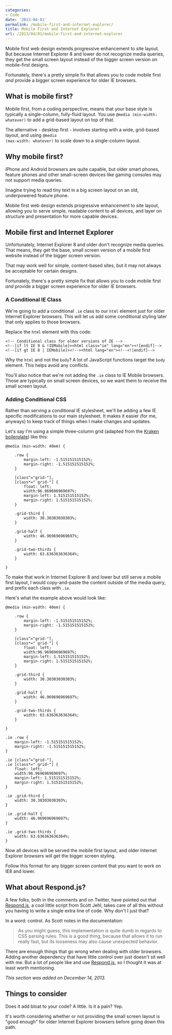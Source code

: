 ```yaml
---
categories:
- Code
date: '2013-04-01'
permalink: /mobile-first-and-internet-explorer/
title: Mobile First and Internet Explorer
url: /2013/04/01/mobile-first-and-internet-explorer
---
```


Mobile first web design extends progressive enhancement to site layout. But because Internet Explorer 8 and lower do not recognize media queries, they get the small screen layout instead of the bigger screen version on mobile-first designs.

Fortunately, there's a pretty simple fix that allows you to code mobile first <em>and</em> provide a bigger screen experience for older IE browsers.
<!--more-->
<h2>What is mobile first?</h2>

Mobile first, from a coding perspective, means that your base style is typically a single-column, fully-fluid layout. You use <code class="language-css">@media (min-width: whatever)</code> to add a grid-based layout on top of that.

The alternative - desktop first - involves starting with a wide, grid-based layout, and using <code class="language-css">@media (max-width: whatever)</code> to scale down to a single-column layout.

<h2>Why mobile first?</h2>

iPhone and Android browsers are quite capable, but older smart phones, feature phones and other small-screen devices like gaming consoles may not support media queries.

Imagine trying to read tiny text in a big screen layout on an old, underpowered feature phone.

Mobile first web design extends progressive enhancement to site layout, allowing you to serve simple, readable content to all devices, and layer on structure and presentation for more capable devices.

<h2>Mobile first and Internet Explorer</h2>

Unfortunately, Internet Explorer 8 and older don't recognize media queries. That means, they get the base, small screen version of a mobile first website instead of the bigger screen version.

That may work well for simple, content-based sites, but it may not always be acceptable for certain designs.

Fortunately, there's a pretty simple fix that allows you to code mobile first <em>and</em> provide a bigger screen experience for older IE browsers.

<h3>A Conditional IE Class</h3>

We're going to add a conditional <code class="language-css">.ie</code> class to our <code class="language-markup">html</code> element just for older Internet Explorer browsers. This will let us add some conditional styling later that only applies to those browsers.

Replace the <code class="language-markup">html</code> element with this code:

<pre><code class="language-markup">&lt;!-- Conditional class for older versions of IE --&gt;
&lt;!--[if lt IE 9 & !IEMobile]&gt;&lt;html class="ie" lang="en"&gt;&lt;![endif]--&gt;
&lt;!--[if gt IE 8 | IEMobile]&gt;&lt;!--&gt;&lt;html lang="en"&gt;&lt;!--&lt;![endif]--&gt;</code></pre>

Why the <code class="language-markup">html</code> and not the <code class="language-markup">body</code>? A lot of JavaScript functions target the <code class="language-markup">body</code> element. This helps avoid any conflicts.

You'll also notice that we're not adding the <code class="language-css">.ie</code> class to IE Mobile browsers. Those are typically on small screen devices, so we want them to receive the small screen layout.

<h3>Adding Conditional CSS</h3>

Rather than serving a conditional IE stylesheet, we'll be adding a few IE specific modifications to our main stylesheet. It makes it easier (for me, anyways) to keep track of things when I make changes and updates.

Let's say I'm using a simple three-column grid (adapted from the <a href="http://cferdinandi.github.com/kraken/">Kraken boilerplate</a>) like this:

<pre><code class="language-css">@media (min-width: 40em) {

    .row {
        margin-left: -1.515151515152%;
        margin-right: -1.515151515152%;
    }

    [class^="grid-"],
    [class*=" grid-"] {
        float: left;
        width:96.969696969697%;
        margin-left: 1.515151515152%;
        margin-right: 1.515151515152%;
    }

    .grid-third {
        width: 30.30303030303%;
    }

    .grid-half {
        width: 46.969696969697%;
    }

    .grid-two-thirds {
        width: 63.636363636364%;
    }

}</code></pre>

To make that work in Internet Explorer 8 and lower but still serve a mobile first layout, I would copy-and-paste the content outside of the media query, and prefix each class with <code class="language-css">.ie</code>.

Here's what the example above would look like:

<pre><code class="language-css">@media (min-width: 40em) {

    .row {
        margin-left: -1.515151515152%;
        margin-right: -1.515151515152%;
    }

    [class^="grid-"],
    [class*=" grid-"] {
        float: left;
        width:96.969696969697%;
        margin-left: 1.515151515152%;
        margin-right: 1.515151515152%;
    }

    .grid-third {
        width: 30.30303030303%;
    }

    .grid-half {
        width: 46.969696969697%;
    }

    .grid-two-thirds {
        width: 63.636363636364%;
    }

}

.ie .row {
    margin-left: -1.515151515152%;
    margin-right: -1.515151515152%;
}

.ie [class^="grid-"],
.ie [class*=" grid-"] {
    float: left;
    width:96.969696969697%;
    margin-left: 1.515151515152%;
    margin-right: 1.515151515152%;
}

.ie .grid-third {
    width: 30.30303030303%;
}

.ie .grid-half {
    width: 46.969696969697%;
}

.ie .grid-two-thirds {
    width: 63.636363636364%;
}</code></pre>

Now all devices will be served the mobile first layout, and older Internet Explorer browsers will get the bigger screen styling.

Follow this format for any bigger screen content that you want to work on IE8 and lower.

<h2>What about Respond.js?</h2>

A few folks, both in the comments and on Twitter, have pointed out that <a href="https://github.com/scottjehl/Respond">Respond.js</a>, a cool little script from Scott Jehl, takes care of all this without you having to write a single extra line of code. Why don't I just that?

In a word: control. As Scott notes in the documentation:

<blockquote>As you might guess, this implementation is quite dumb in regards to CSS parsing rules. This is a good thing, because that allows it to run really fast, but its looseness may also cause unexpected behavior.</blockquote>

There are enough things that go wrong when dealing with older browsers. Adding another dependency that have little control over just doesn't sit well with me. But a lot of people like and use <a href="https://github.com/scottjehl/Respond">Respond.js</a>, so I thought it was at least worth mentioning.

<em>This section was added on December 14, 2013.</em>

<h2>Things to consider</h2>

Does it add bloat to your code? A little. Is it a pain? Yep.

It's worth considering whether or not providing the small screen layout is "good enough" for older Internet Explorer browsers before going down this path.